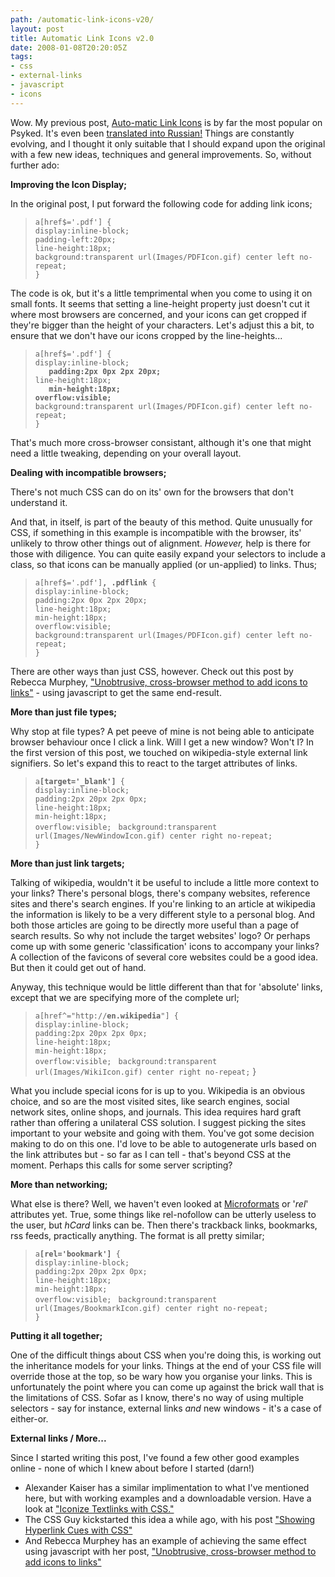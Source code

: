 ```yaml
---
path: /automatic-link-icons-v20/
layout: post
title: Automatic Link Icons v2.0
date: 2008-01-08T20:20:05Z
tags:
- css
- external-links
- javascript
- icons
---
```


Wow.  My previous post, <a href="/css/auto-matic-link-icons.htm" title="Open link in the same window">Auto-matic Link Icons</a> is by far the most popular on Psyked.  It's even been <a href="http://blog.bagg.spb.ru/2007/11/148/" title="Open link in a new window" target="_blank">translated into Russian!</a>  Things are constantly evolving, and I thought it only suitable that I should expand upon the original with a few new ideas, techniques and general improvements.  So, without further ado:

<strong>Improving the Icon Display; </strong>

In the original post, I put forward the following code for adding link icons;<!--more-->
<blockquote> <code>a[href$='.pdf'] {
display:inline-block;
padding-left:20px;
line-height:18px;
background:transparent url(Images/PDFIcon.gif) center left no-repeat;
}</code></blockquote>
The code is ok, but it's a little temprimental when you come to using it on small fonts.  It seems that setting a line-height property just doesn't cut it where most browsers are concerned, and your icons can get cropped if they're bigger than the height of your characters.   Let's adjust this a bit, to ensure that we don't have our icons cropped by the line-heights...
<blockquote><code>a[href$='.pdf'] {
display:inline-block;
<strong>   padding:2px 0px 2px 20px;</strong>
line-height:18px;
<strong>   min-height:18px;
overflow:visible;</strong>
background:transparent url(Images/PDFIcon.gif) center left no-repeat;
}</code></blockquote>
That's much more cross-browser consistant, although it's one that might need a little tweaking, depending on your overall layout.

<strong>Dealing with incompatible browsers;</strong>

There's not much CSS can do on its' own for the browsers that don't understand it.

And that, in itself, is part of the beauty of this method.  Quite unusually for CSS, if something in this example is incompatible with the browser, its' unlikely to throw other things out of alignment.  <em>However,</em> help is there for those with diligence.  You can quite easily expand your selectors to include a class, so that icons can be manually applied (or un-applied) to links.  Thus;
<blockquote><code>a[href$='.pdf']<strong>, .pdflink</strong> {
display:inline-block;
padding:2px 0px 2px 20px;
line-height:18px;
min-height:18px;
overflow:visible;
background:transparent url(Images/PDFIcon.gif) center left no-repeat;
}</code></blockquote>
There are other ways than just CSS, however.  Check out this post by Rebecca Murphey, <a href="http://blog.rebeccamurphey.com/2008/01/06/unobtrusive-cross-browser-add-filetype-icon-link-javascript-jquery/#comment-36" title="Open link in a new window" target="_blank">"Unobtrusive, cross-browser method to add icons to links"</a> - using javascript to get the same end-result.

<strong>More than just file types;</strong>

Why stop at file types?  A pet peeve of mine is not being able to anticipate browser behaviour once I click a link. Will I get a new window?  Won't I?  In the first version of this post, we touched on wikipedia-style external link signifiers.  So let's expand this to react to the target attributes of links.
<blockquote><code>a<strong>[target='_blank']</strong> {
display:inline-block;
padding:2px 20px 2px 0px;
line-height:18px;
min-height:18px;
overflow:visible;</code>
<code> background:transparent url(Images/NewWindowIcon.gif) center right no-repeat;
}</code></blockquote>
<blockquote>
<blockquote></blockquote>
</blockquote>
<strong>More than just link targets;</strong>

Talking of wikipedia, wouldn't it be useful to include a little more context to your links?  There's personal blogs, there's company websites, reference sites and there's search engines.  If you're linking to an article at wikipedia the information is likely to be a very different style to a personal blog.  And both those articles are going to be directly more useful than a page of search results.  So why not include the target websites' logo?  Or perhaps come up with some generic 'classification' icons to accompany your links? A collection of the favicons of several core websites could be a good idea.  But then it could get out of hand.

Anyway, this technique would be little different than that for 'absolute' links, except that we are specifying more of the complete url;
<blockquote><code>a[href^="http://<strong>en.wikipedia</strong>"] {
display:inline-block;
padding:2px 20px 2px 0px;
line-height:18px;
min-height:18px;
overflow:visible;</code>
<code> background:transparent url(Images/WikiIcon.gif) center right no-repeat;</code>
}</blockquote>
What you include special icons for is up to you.  Wikipedia is an obvious choice, and so are the most visited sites, like search engines, social network sites, online shops, and journals.  This idea requires hard graft rather than offering a unilateral CSS solution.  I suggest picking the sites important to your website and going with them.  You've got some decision making to do on this one. I'd love to be able to autogenerate urls based on the link attributes but - so far as I can tell - that's beyond CSS at the moment.  Perhaps this calls for some server scripting?

<strong>More than networking;</strong>

What else is there?  Well, we haven't even looked at <a href="http://microformats.org" title="Open link in a new window" target="_blank">Microformats</a> or '<em>rel</em>' attributes yet.  True, some things like rel-nofollow can be utterly useless to the user, but <em>hCard </em>links can be.  Then there's trackback links, bookmarks, rss feeds, practically anything.  The format is all pretty similar;
<blockquote><code>a<strong>[rel='bookmark']</strong> {
display:inline-block;
padding:2px 20px 2px 0px;
line-height:18px;
min-height:18px;
overflow:visible;</code>
<code> background:transparent url(Images/BookmarkIcon.gif) center right no-repeat;
}</code></blockquote>
<strong>Putting it all together; </strong>

One of the difficult things about CSS when you're doing this, is working out the inheritance models for your links.  Things at the end of your CSS file will override those at the top, so be wary how you organise your links.  This is unfortunately the point where you can come up against the brick wall that is the limitations of CSS.  Sofar as I know, there's no way of using multiple selectors - say for instance, external links <em>and</em> new windows - it's a case of either-or.

<strong>External links / More...</strong>

Since I started writing this post, I've found a few other good examples online - none of which I knew about before I started (darn!)
<ul>
	<li>Alexander Kaiser has a similar implimentation to what I've mentioned here, but with working examples and a downloadable version.  Have a look at <a href="http://pooliestudios.com/projects/iconize/" title="Open link in a new window" target="_blank">"Iconize Textlinks with CSS."</a></li>
	<li>The CSS Guy kickstarted this idea a while ago, with his post <a href="http://www.askthecssguy.com/2006/12/showing_hyperlink_cues_with_cs_1.html" title="Open link in a new window" target="_blank">"Showing Hyperlink Cues with CSS"</a></li>
	<li>And Rebecca Murphey has an example of achieving the same effect using javascript with her post, <a href="http://blog.rebeccamurphey.com/2008/01/06/unobtrusive-cross-browser-add-filetype-icon-link-javascript-jquery/#comment-36" title="Open link in a new window" target="_blank">"Unobtrusive, cross-browser method to add icons to links"</a></li>
</ul>
